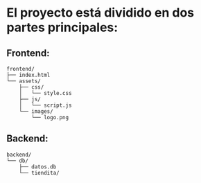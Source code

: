 # El proyecto está dividido en dos partes principales:

## Frontend:
```
frontend/
├── index.html
└── assets/
    ├── css/
    │   └── style.css
    ├── js/
    │   └── script.js
    └── images/
        └── logo.png
```

## Backend:
```
backend/
└── db/
    ├── datos.db
    └── tiendita/

```

